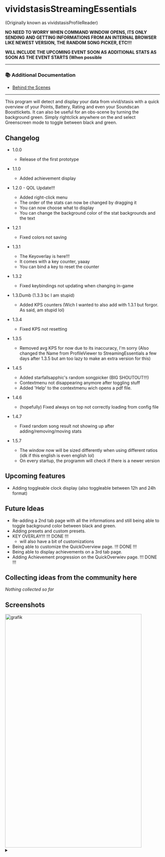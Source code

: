 # vividstasisStreamingEssentials
(Originally known as vividstasisProfileReader)

**NO NEED TO WORRY WHEN COMMAND WINDOW OPENS, ITS ONLY SENDING AND GETTING INFORMATIONS FROM AN INTERNAL BROWSER LIKE NEWEST VERSION, THE RANDOM SONG PICKER, ETC!!!**

**WILL INCLUDE THE UPCOMING EVENT SOON AS ADDITIONAL STATS AS SOON AS THE EVENT STARTS (When possible**

---

### 📚 Additional Documentation

- [Behind the Scenes](./BEHIND_THE_SCENES.md)

---

This program will detect and display your data from vivid/stasis with a quick overview of your Points, Battery, Rating and even your Soundscan Boosttickets.
It can also be useful for an obs-scene by turning the background green.
Simply rightclick anywhere on the and select Greenscreen mode to toggle between black and green.

Changelog
------------------------------------
 - 1.0.0
    - Release of the first prototype
      

 - 1.1.0
    - Added achievement display
      

 - 1.2.0 - QOL Update!!!
   - Added right-click menu
   - The order of the stats can now be changed by dragging it
   - You can now choose what to display
   - You can change the background color of the stat backgrounds and the text
     

 - 1.2.1
    - Fixed colors not saving
      

 - 1.3.1
    - The Keyoverlay is here!!!
    - It comes with a key counter, yaaay
    - You can bind a key to reset the counter
      

  - 1.3.2
    - Fixed keybindings not updating when changing in-game
      
   
   - 1.3.Dumb (1.3.3 bc I am stupid)
     - Added KPS counters (Wich I wanted to also add with 1.3.1 but forgor. As said, am stupid lol)
       

   - 1.3.4
     - Fixed KPS not resetting
       

   - 1.3.5
     - Removed avg KPS for now due to its inaccuracy, I'm sorry
(Also changed the Name from ProfileViewer to StreamingEssentials a few days after 1.3.5 but am too lazy to make an extra version for this)

 - 1.4.5
    - Added starfallsapphic's random songpicker (BIG SHOUTOUT!!!)
    - Contextmenu not disappearing anymore after toggling stuff
    - Added 'Help' to the contextmenu wich opens a pdf file.

 - 1.4.6
    - (hopefully) Fixed always on top not correctly loading from config file
  
 - 1.4.7
    - Fixed random song result not showing up after adding/removing/moving stats

 - 1.5.7
    - The window now will be sized differently when using different ratios (idk if this english is even english lol)
    - On every startup, the programm will check if there is a newer version
  
Upcoming features
------------------------------------
 - Adding toggleable clock display (also toggleable between 12h and 24h format)


Future Ideas
------------------------------------
 - Re-adding a 2nd tab page with all the informations and still being able to toggle background color between black and green.
 - Adding presets and custom presets.
 - KEY OVERLAY!!! !!! DONE !!!
    - will also have a bit of customizations
 - Being able to customize the QuickOverview page.   !!! DONE !!!
 - Being able to display achievements on a 3rd tab page.
 - Adding Achievement progression on the QuickOverwiev page.   !!! DONE !!!

Collecting ideas from the community here
------------------------------------
*Nothing collected so far*

Screenshots
------------------------------------
<img width="444" height="761" alt="grafik" src="https://github.com/user-attachments/assets/457c6da8-6116-4b73-aae7-87079f001873" />


<details>
  <summary></summary>
  
 Trailer + showcase releasing soon on youtube (PolarStudios)
  
</details>
